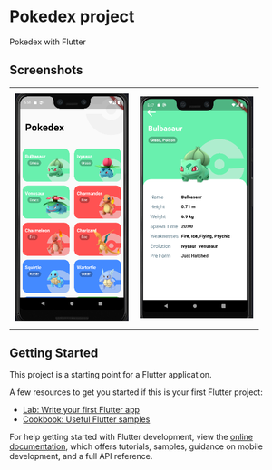 # Pokedex project

Pokedex with Flutter

## Screenshots

 <table>
	    <tr>
    	    <td style="padding:10px">
        	    <img src="images/img.png" width="200"/>
      	    </td>
            <td style="padding:10px">
            	<img src="images/img_1.png" width="200"/>
            </td>
        </tr>
    </table>

## Getting Started

This project is a starting point for a Flutter application.

A few resources to get you started if this is your first Flutter project:

- [Lab: Write your first Flutter app](https://docs.flutter.dev/get-started/codelab)
- [Cookbook: Useful Flutter samples](https://docs.flutter.dev/cookbook)

For help getting started with Flutter development, view the
[online documentation](https://docs.flutter.dev/), which offers tutorials,
samples, guidance on mobile development, and a full API reference.
